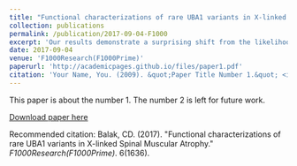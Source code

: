 ```yaml
---
title: "Functional characterizations of rare UBA1 variants in X-linked Spinal Muscular Atrophy"
collection: publications
permalink: /publication/2017-09-04-F1000
excerpt: 'Our results demonstrate a surprising shift from the likelihood of these XL-SMA mutations playing a damaging role in UBA1's enzymatic activity with Ubiquitin, to other roles such as altering UBA1 mRNA splicing via the disruption of splicing factor binding sites, similar to a mechanism in traditional SMA, or disrupting binding to other important in vivo binding partners.'
date: 2017-09-04
venue: 'F1000Research(F1000Prime)'
paperurl: 'http://academicpages.github.io/files/paper1.pdf'
citation: 'Your Name, You. (2009). &quot;Paper Title Number 1.&quot; <i>Journal 1</i>. 1(1).'
---
```

This paper is about the number 1. The number 2 is left for future work.

[Download paper here](http://academicpages.github.io/files/paper1.pdf)

Recommended citation: Balak, CD. (2017). "Functional characterizations of rare UBA1 variants in X-linked Spinal Muscular Atrophy." <i>F1000Research(F1000Prime)</i>. 6(1636).
